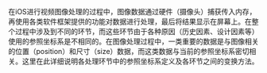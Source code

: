 在iOS进行视频图像处理的过程中，图像数据通过硬件（摄像头）捕获传入内存，再使用各类软件框架提供的功能对数据进行处理，最后将结果显示在屏幕上。在整个过程中涉及到不同的环节，而这些环节由于各种原因（历史因素、设计因素等）使用的参照坐标系是不相同的。在图像处理过程中，一类重要的数据是与图像相关的位置（position）和尺寸（size）数据，而这类数据与当前的参照坐标系密切相关。这里在此详细说明各处理环节中的参照坐标系定义及各环节之间的变换方法。
